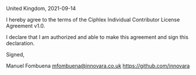 United Kingdom, 2021-09-14

I hereby agree to the terms of the Ciphlex Individual Contributor License
Agreement v1.0.

I declare that I am authorized and able to make this agreement and sign this
declaration.

Signed,

Manuel Fombuena mfombuena@innovara.co.uk https://github.com/innovara